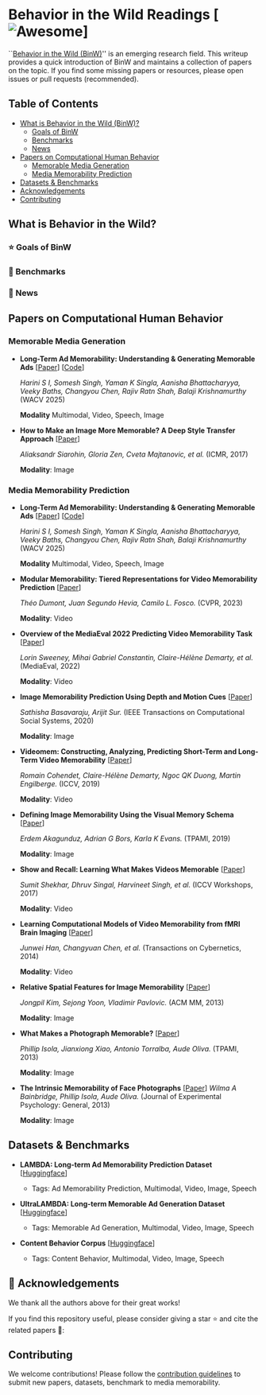 # Behavior in the Wild Readings [![Awesome](https://cdn.rawgit.com/sindresorhus/awesome/d7305f38d29fed78fa85652e3a63e154dd8e8829/media/badge.svg)]

``[Behavior in the Wild (BinW)](https://behavior-in-the-wild.github.io/)'' is an emerging research field. This writeup provides a quick introduction of BinW and maintains a collection of papers on the topic. If you find some missing papers or resources, please open issues or pull requests (recommended).

## Table of Contents

- [What is Behavior in the Wild (BinW)?](#what-is-behavior-in-the-wild)
  - [Goals of BinW](#star-goals-of-binw)
  - [Benchmarks](#cinema-benchmarks)
  - [News](#loudspeaker-news)
- [Papers on Computational Human Behavior](#papers-on-computational-human-behavior)
  - [Memorable Media Generation](#memorable-media-generation)
  - [Media Memorability Prediction](#media-memorability-prediction)
- [Datasets & Benchmarks](#datasets--benchmarks)
- [Acknowledgements](#beers-acknowledgements)
- [Contributing](#contributing)

## What is Behavior in the Wild?

### :star: Goals of BinW

### :cinema: Benchmarks

### :loudspeaker: News

## Papers on Computational Human Behavior

### Memorable Media Generation
- **Long-Term Ad Memorability: Understanding & Generating Memorable Ads** [[Paper](https://arxiv.org/abs/2309.00378)] [[Code](https://github.com/behavior-in-the-wild/ad-memorability)]

  *Harini S I, Somesh Singh, Yaman K Singla, Aanisha Bhattacharyya, Veeky Baths, Changyou Chen, Rajiv Ratn Shah, Balaji Krishnamurthy* (WACV 2025)

  **Modality** Multimodal, Video, Speech, Image
  
- **How to Make an Image More Memorable? A Deep Style Transfer Approach**  [[Paper](https://dl.acm.org/doi/10.1145/3078971.3078986)]
  
  *Aliaksandr Siarohin, Gloria Zen, Cveta Majtanovic, et al.* (ICMR, 2017)
  
  **Modality**: Image

### Media Memorability Prediction

- **Long-Term Ad Memorability: Understanding & Generating Memorable Ads** [[Paper](https://arxiv.org/abs/2309.00378)] [[Code](https://github.com/behavior-in-the-wild/ad-memorability)]
  
  *Harini S I, Somesh Singh, Yaman K Singla, Aanisha Bhattacharyya, Veeky Baths, Changyou Chen, Rajiv Ratn Shah, Balaji Krishnamurthy* (WACV 2025)
  
  **Modality** Multimodal, Video, Speech, Image

- **Modular Memorability: Tiered Representations for Video Memorability Prediction** [[Paper](https://openaccess.thecvf.com/content/CVPR2023/html/Dumont_Modular_Memorability_Tiered_Representations_for_Video_Memorability_Prediction_CVPR_2023_paper.html)]
  
  *Théo Dumont, Juan Segundo Hevia, Camilo L. Fosco.* (CVPR, 2023)
  
  **Modality**: Video

- **Overview of the MediaEval 2022 Predicting Video Memorability Task** [[Paper](https://ceur-ws.org/Vol-3583/paper17.pdf)]
  
  *Lorin Sweeney, Mihai Gabriel Constantin, Claire-Hélène Demarty, et al.* (MediaEval, 2022)
  
  **Modality**: Video

- **Image Memorability Prediction Using Depth and Motion Cues** [[Paper](https://ieeexplore.ieee.org/stamp/stamp.jsp?arnumber=9007618)]
  
  *Sathisha Basavaraju, Arijit Sur.* (IEEE Transactions on Computational Social Systems, 2020)
  
  **Modality**: Image

- **Videomem: Constructing, Analyzing, Predicting Short-Term and Long-Term Video Memorability** [[Paper](https://openaccess.thecvf.com/content_ICCV_2019/papers/Cohendet_VideoMem_Constructing_Analyzing_Predicting_Short-Term_and_Long-Term_Video_Memorability_ICCV_2019_paper.pdf)]
  
  *Romain Cohendet, Claire-Hélène Demarty, Ngoc QK Duong, Martin Engilberge.* (ICCV, 2019)
  
  **Modality**: Video

- **Defining Image Memorability Using the Visual Memory Schema** [[Paper](https://pubmed.ncbi.nlm.nih.gov/31056491/)]
  
  *Erdem Akagunduz, Adrian G Bors, Karla K Evans.* (TPAMI, 2019)
  
  **Modality**: Image

- **Show and Recall: Learning What Makes Videos Memorable** [[Paper](https://openaccess.thecvf.com/content_ICCV_2017_workshops/papers/w40/Shekhar_Show_and_Recall_ICCV_2017_paper.pdf)]
  
  *Sumit Shekhar, Dhruv Singal, Harvineet Singh, et al.* (ICCV Workshops, 2017)
  
  **Modality**: Video

- **Learning Computational Models of Video Memorability from fMRI Brain Imaging** [[Paper](https://pubmed.ncbi.nlm.nih.gov/25314715/)]
  
  *Junwei Han, Changyuan Chen, et al.* (Transactions on Cybernetics, 2014)  
  
  **Modality**: Video

- **Relative Spatial Features for Image Memorability** [[Paper](https://dl.acm.org/doi/10.1145/2502081.2502198)]
  
  *Jongpil Kim, Sejong Yoon, Vladimir Pavlovic.* (ACM MM, 2013)
  
  **Modality**: Image

- **What Makes a Photograph Memorable?** [[Paper](https://ieeexplore.ieee.org/stamp/stamp.jsp?arnumber=6629991)]
  
  *Phillip Isola, Jianxiong Xiao, Antonio Torralba, Aude Oliva.* (TPAMI, 2013)
  
  **Modality**: Image

- **The Intrinsic Memorability of Face Photographs** [[Paper](https://pubmed.ncbi.nlm.nih.gov/24246059/)]
  *Wilma A Bainbridge, Phillip Isola, Aude Oliva.* (Journal of Experimental Psychology: General, 2013)
  
  **Modality**: Image

## Datasets & Benchmarks

- **LAMBDA: Long-term Ad Memorability Prediction Dataset** [[Huggingface](https://huggingface.co/datasets/behavior-in-the-wild/LAMBDA)]
  - Tags: Ad Memorability Prediction, Multimodal, Video, Image, Speech

- **UltraLAMBDA: Long-term Memorable Ad Generation Dataset** [[Huggingface](https://huggingface.co/datasets/behavior-in-the-wild/UltraLAMBDA)]
  - Tags: Memorable Ad Generation, Multimodal, Video, Image, Speech

- **Content Behavior Corpus** [[Huggingface](https://huggingface.co/datasets/behavior-in-the-wild/content-behavior-corpus)]
  - Tags: Content Behavior, Multimodal, Video, Image, Speech

## :beers: Acknowledgements

We thank all the authors above for their great works!

If you find this repository useful, please consider giving a star :star:   and cite the related papers :beer::

## Contributing

We welcome contributions! Please follow the [contribution guidelines](CONTRIBUTING.md) to submit new papers, datasets, benchmark to media memorability.